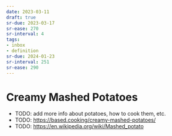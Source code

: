 ```yaml
---
date: 2023-03-11
draft: true
sr-due: 2023-03-17
sr-ease: 270
sr-interval: 4
tags:
- inbox
- definition
sr-due: 2024-01-23
sr-interval: 251
sr-ease: 290
---
```


# Creamy Mashed Potatoes

- TODO: add more info about potatoes, how to cook them, etc.
- TODO: https://based.cooking/creamy-mashed-potatoes/
- TODO: https://en.wikipedia.org/wiki/Mashed_potato
